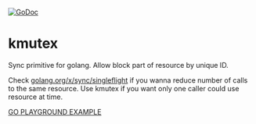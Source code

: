 [![GoDoc](https://godoc.org/github.com/im7mortal/kmutex?status.svg)](https://godoc.org/github.com/im7mortal/kmutex)
# kmutex
Sync primitive for golang. Allow block part of resource by unique ID.

Check [golang.org/x/sync/singleflight](https://godoc.org/golang.org/x/sync/singleflight) if you wanna reduce number of calls to the same resource. Use kmutex if you want only one caller could use resource at time.

[GO PLAYGROUND EXAMPLE](https://play.golang.org/p/B-LBepY9rn)

